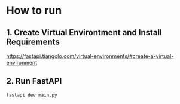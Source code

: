 # How to run

## 1. Create Virtual Environtment and Install Requirements
https://fastapi.tiangolo.com/virtual-environments/#create-a-virtual-environment

## 2. Run FastAPI
```fastapi dev main.py```
